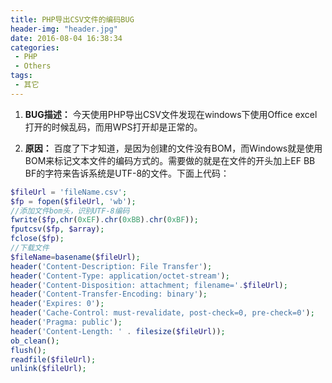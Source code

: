 ```yaml
---
title: PHP导出CSV文件的编码BUG
header-img: "header.jpg"
date: 2016-08-04 16:38:34
categories:
 - PHP
 - Others
tags:
 - 其它
---
```


1. **BUG描述：**
    今天使用PHP导出CSV文件发现在windows下使用Office excel打开的时候乱码，而用WPS打开却是正常的。

2. **原因：**
    百度了下才知道，是因为创建的文件没有BOM，而Windows就是使用BOM来标记文本文件的编码方式的。需要做的就是在文件的开头加上EF BB BF的字符来告诉系统是UTF-8的文件。下面上代码：

```php
$fileUrl = 'fileName.csv';
$fp = fopen($fileUrl, 'wb');
//添加文件bom头，识别UTF-8编码
fwrite($fp,chr(0xEF).chr(0xBB).chr(0xBF));
fputcsv($fp, $array);
fclose($fp);
//下载文件
$fileName=basename($fileUrl);
header('Content-Description: File Transfer');
header('Content-Type: application/octet-stream');
header('Content-Disposition: attachment; filename='.$fileUrl);
header('Content-Transfer-Encoding: binary');
header('Expires: 0');
header('Cache-Control: must-revalidate, post-check=0, pre-check=0');
header('Pragma: public');
header('Content-Length: ' . filesize($fileUrl));
ob_clean();
flush();
readfile($fileUrl);
unlink($fileUrl);
```
